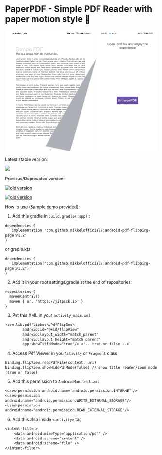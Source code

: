# PaperPDF - Simple PDF Reader with paper motion style 📁

<div align="left">
  <img src="https://github.com/mikkelofficial7/android-pdf-flipping-page/blob/main/sample1.jpg" alt="Flipbook Engine" width="300" height="400">
  <img src="https://github.com/mikkelofficial7/android-pdf-flipping-page/blob/main/sample.gif" alt="Flipbook Engine" width="200" height="400">
</div>

Latest stable version: 

[![](https://jitpack.io/v/mikkelofficial7/android-pdf-flipping-page.svg)](https://jitpack.io/#mikkelofficial7/android-pdf-flipping-page)

Previous/Deprecated version:

[![old version](https://img.shields.io/badge/JitPack-v1.3-f30a06)](https://github.com/mikkelofficial7/android-pdf-flipping-page)

[![old version](https://img.shields.io/badge/JitPack-v1.2-f30a06)](https://github.com/mikkelofficial7/android-pdf-flipping-page)

How to use (Sample demo provided):

1. Add this gradle in ```build.gradle(:app)``` :
```
dependencies {
   implementation 'com.github.mikkelofficial7:android-pdf-flipping-page:v1.2'
}
 ```
or gradle.kts:
```
dependencies {
   implementation("com.github.mikkelofficial7:android-pdf-flipping-page:v1.2")
}
 ```

2. Add it in your root settings.gradle at the end of repositories:
```
repositories {
  mavenCentral()
  maven { url 'https://jitpack.io' }
}
```

3. Put this XML in your ```activity_main.xml```
```
<com.lib.pdfflipbook.PdfFlipBook
        android:id="@+id/flipView"
        android:layout_width="match_parent"
        android:layout_height="match_parent"
        app:showTitleMode="true"/> <!-- true or false -->
```

4. Access Pdf Viewer in you ```Activity``` or ```Fragment``` class
```
binding.flipView.readPdfFile(context, uri)
binding.flipView.showHidePdfMode(false) // show title reader/zoom mode (true or false)
```

5. Add this permission to ```AndroidManifest.xml```

```
<uses-permission android:name="android.permission.INTERNET"/>
<uses-permission android:name="android.permission.WRITE_EXTERNAL_STORAGE"/>
<uses-permission android:name="android.permission.READ_EXTERNAL_STORAGE"/>
```

6. Add this also inside ```<activity>``` tag

```
<intent-filter>
    <data android:mimeType="application/pdf" />
    <data android:scheme="content" />
    <data android:scheme="file" />
</intent-filter>
```
